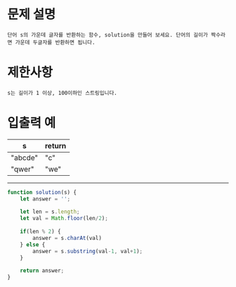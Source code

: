 # 문제 설명
```
단어 s의 가운데 글자를 반환하는 함수, solution을 만들어 보세요. 단어의 길이가 짝수라면 가운데 두글자를 반환하면 됩니다.
```

# 제한사항
```
s는 길이가 1 이상, 100이하인 스트링입니다.
```

# 입출력 예

| s     | return   | 
|-------|----------|
|"abcde"| "c"      |
|"qwer" |	"we"     |


---

```javascript
function solution(s) {
    let answer = '';
    
    let len = s.length;
    let val = Math.floor(len/2);
    
    if(len % 2) {
        answer = s.charAt(val)
    } else {
        answer = s.substring(val-1, val+1);
    }
    
    return answer;
}
```